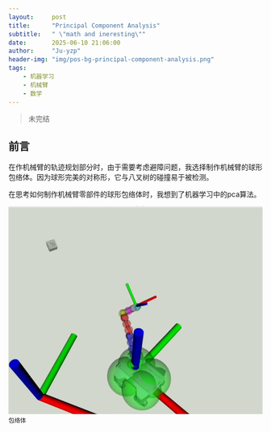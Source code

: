 ```yaml
---
layout:     post
title:      "Principal Component Analysis"
subtitle:   " \"math and ineresting\""
date:       2025-06-10 21:06:00
author:     "Ju-yzp"
header-img: "img/pos-bg-principal-component-analysis.png"
tags:
    - 机器学习 
    - 机械臂
    - 数学
---
```


> 未完结

## 前言 

在作机械臂的轨迹规划部分时，由于需要考虑避障问题，我选择制作机械臂的球形包络体。因为球形完美的对称形，它与八叉树的碰撞易于被检测。

在思考如何制作机械臂零部件的球形包络体时，我想到了机器学习中的pca算法。

![Envelopes](img/in-post/Envelopes.png)
<small class="img-hint">包络体</small>


